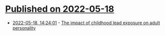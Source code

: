 # [Published on 2022-05-18](index.md)

* [2022-05-18, 14:24:01](https://news.ycombinator.com/item?id=31423149) - [The impact of childhood lead exposure on adult personality](https://www.pnas.org/doi/full/10.1073/pnas.2020104118)
